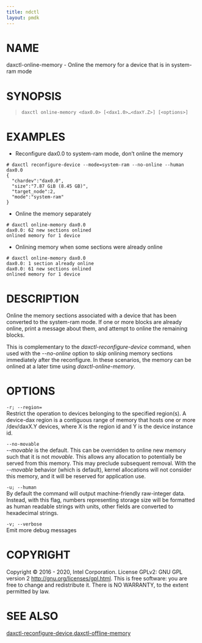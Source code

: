 ```yaml
---
title: ndctl
layout: pmdk
---
```


NAME
====

daxctl-online-memory - Online the memory for a device that is in
system-ram mode

SYNOPSIS
========

>     daxctl online-memory <dax0.0> [<dax1.0>…​<daxY.Z>] [<options>]

EXAMPLES
========

-   Reconfigure dax0.0 to system-ram mode, don’t online the memory

<!-- -->

    # daxctl reconfigure-device --mode=system-ram --no-online --human dax0.0
    {
      "chardev":"dax0.0",
      "size":"7.87 GiB (8.45 GB)",
      "target_node":2,
      "mode":"system-ram"
    }

-   Online the memory separately

<!-- -->

    # daxctl online-memory dax0.0
    dax0.0: 62 new sections onlined
    onlined memory for 1 device

-   Onlining memory when some sections were already online

<!-- -->

    # daxctl online-memory dax0.0
    dax0.0: 1 section already online
    dax0.0: 61 new sections onlined
    onlined memory for 1 device

DESCRIPTION
===========

Online the memory sections associated with a device that has been
converted to the system-ram mode. If one or more blocks are already
online, print a message about them, and attempt to online the remaining
blocks.

This is complementary to the *daxctl-reconfigure-device* command, when
used with the *--no-online* option to skip onlining memory sections
immediately after the reconfigure. In these scenarios, the memory can be
onlined at a later time using *daxctl-online-memory*.

OPTIONS
=======

`-r; --region=`  
Restrict the operation to devices belonging to the specified region(s).
A device-dax region is a contiguous range of memory that hosts one or
more /dev/daxX.Y devices, where X is the region id and Y is the device
instance id.

<!-- -->

`--no-movable`  
*--movable* is the default. This can be overridden to online new memory
such that it is not *movable*. This allows any allocation to potentially
be served from this memory. This may preclude subsequent removal. With
the *--movable* behavior (which is default), kernel allocations will not
consider this memory, and it will be reserved for application use.

`-u; --human`  
By default the command will output machine-friendly raw-integer data.
Instead, with this flag, numbers representing storage size will be
formatted as human readable strings with units, other fields are
converted to hexadecimal strings.

`-v; --verbose`  
Emit more debug messages

COPYRIGHT
=========

Copyright © 2016 - 2020, Intel Corporation. License GPLv2: GNU GPL
version 2 <http://gnu.org/licenses/gpl.html>. This is free software: you
are free to change and redistribute it. There is NO WARRANTY, to the
extent permitted by law.

SEE ALSO
========

[daxctl-reconfigure-device](daxctl-reconfigure-device.md),[daxctl-offline-memory](daxctl-offline-memory.md)
